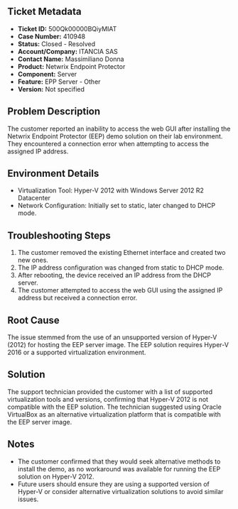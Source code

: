## Ticket Metadata
- **Ticket ID:** 500Qk00000BQiyMIAT
- **Case Number:** 410948
- **Status:** Closed - Resolved
- **Account/Company:** ITANCIA SAS
- **Contact Name:** Massimiliano Donna
- **Product:** Netwrix Endpoint Protector
- **Component:** Server
- **Feature:** EPP Server - Other
- **Version:** Not specified

## Problem Description
The customer reported an inability to access the web GUI after installing the Netwrix Endpoint Protector (EEP) demo solution on their lab environment. They encountered a connection error when attempting to access the assigned IP address.

## Environment Details
- Virtualization Tool: Hyper-V 2012 with Windows Server 2012 R2 Datacenter
- Network Configuration: Initially set to static, later changed to DHCP mode.

## Troubleshooting Steps
1. The customer removed the existing Ethernet interface and created two new ones.
2. The IP address configuration was changed from static to DHCP mode.
3. After rebooting, the device received an IP address from the DHCP server.
4. The customer attempted to access the web GUI using the assigned IP address but received a connection error.

## Root Cause
The issue stemmed from the use of an unsupported version of Hyper-V (2012) for hosting the EEP server image. The EEP solution requires Hyper-V 2016 or a supported virtualization environment.

## Solution
The support technician provided the customer with a list of supported virtualization tools and versions, confirming that Hyper-V 2012 is not compatible with the EEP solution. The technician suggested using Oracle VirtualBox as an alternative virtualization platform that is compatible with the EEP server image.

## Notes
- The customer confirmed that they would seek alternative methods to install the demo, as no workaround was available for running the EEP solution on Hyper-V 2012.
- Future users should ensure they are using a supported version of Hyper-V or consider alternative virtualization solutions to avoid similar issues.